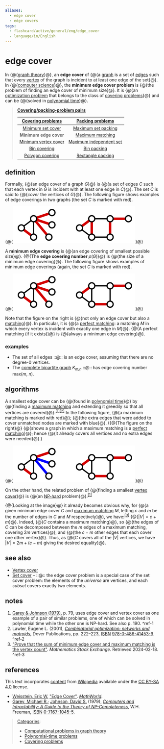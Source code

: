 ```yaml
---
aliases:
  - edge cover
  - edge covers
tags:
  - flashcard/active/general/eng/edge_cover
  - language/in/English
---
```


# edge cover

In {@{[graph theory](graph%20theory.md)}@}, an __edge cover__ of {@{a [graph](graph%20(discrete%20mathematics).md) is a set of [edges](glossary%20of%20graph%20theory.md#edge) such that every [vertex](vertex%20(graph%20theory).md) of the graph is incident to at least one edge of the set}@}. In {@{[computer science](computer%20science.md)}@}, the __minimum edge cover problem__ is {@{the problem of finding an edge cover of minimum size}@}. It is {@{an [optimization problem](optimization%20problem.md) that belongs to the class of [covering problems](covering%20problems.md)}@} and can be {@{solved in [polynomial time](time%20complexity.md#polynomial%20time)}@}. <!--SR:!2025-12-11,272,330!2026-02-17,286,290!2025-12-12,273,330!2025-09-01,190,310!2025-08-30,188,310!2025-09-02,192,310-->

> __[Covering/packing-problem pairs](linear%20programming.md#covering%2Fpacking%20dualities)__
>
> | __[Covering problems](covering%20problems.md)__ | __[Packing problems](packing%20problems.md)__                      |
> |:-----------------------------------------------:|:------------------------------------------------------------------:|
> | [Minimum set cover](set%20cover%20problem.md)   | [Maximum set packing](set%20packing.md)                            |
> | __Minimum edge cover__                          | [Maximum matching](matching%20(graph%20theory).md)                 |
> | [Minimum vertex cover](vertex%20cover.md)       | [Maximum independent set](independent%20set%20(graph%20theory).md) |
> | [Bin covering](bin%20covering%20problem.md)     | [Bin packing](bin%20packing%20problem.md)                          |
> | [Polygon covering](polygon%20covering.md)       | [Rectangle packing](rectangle%20packing.md)                        |
<!-- -->
<!-- | - [v](https://en.wikipedia.org/wiki/Template:Covering/packing-problem%20pairs) <br/> - [t](https://en.wikipedia.org/wiki/Template%20talk:Covering/packing-problem%20pairs) <br/> - [e](https://en.wikipedia.org/wiki/Special:EditPage/Template%3ACovering/packing-problem%20pairs) | -->

## definition

Formally, {@{an edge cover of a graph _G_}@} is {@{a set of edges _C_ such that each vertex in _G_ is incident with at least one edge in _C_}@}. The set _C_ is said to {@{_cover_ the vertices of _G_}@}. The following figure shows examples of edge coverings in two graphs \(the set _C_ is marked with red\). <p> {@{![examples of edge coverings in two graphs](../../archives/Wikimedia%20Commons/Edge-cover.svg)}@} <!--SR:!2025-08-27,186,310!2025-12-14,275,330!2025-12-15,276,330!2026-01-06,293,330-->

A __minimum edge covering__ is {@{an edge covering of smallest possible size}@}. {@{The __edge covering number__ _ρ_\(_G_\)}@} is {@{the size of a minimum edge covering}@}. The following figure shows examples of minimum edge coverings \(again, the set _C_ is marked with red\). <p> {@{![examples of minimum edge coverings](../../archives/Wikimedia%20Commons/Minimum-edge-cover.svg)}@} <!--SR:!2025-12-07,269,330!2026-06-24,403,310!2025-12-11,272,330!2026-11-20,514,310-->

Note that the figure on the right is {@{not only an edge cover but also a [matching](matching%20(graph%20theory).md)}@}. In particular, it is {@{a [perfect matching](perfect%20matching.md): a matching _M_ in which every vertex is incident with exactly one edge in _M_}@}. {@{A perfect matching \(if it exists\)}@} is {@{always a minimum edge covering}@}. <!--SR:!2025-11-30,263,330!2025-07-05,130,290!2025-12-04,267,330!2025-12-02,265,330-->

### examples

- The set of all edges ::@:: is an edge cover, assuming that there are no degree-0 vertices. <!--SR:!2025-12-05,268,330!2025-12-10,272,330-->
- The [complete bipartite graph](complete%20bipartite%20graph.md) _K<sub>m,n</sub>_ ::@:: has edge covering number max\(_m_, _n_\). <!--SR:!2025-09-16,189,310!2025-12-29,286,330-->

## algorithms

A smallest edge cover can be {@{found in [polynomial time](time%20complexity.md#polynomial%20time)}@} by {@{finding a [maximum matching](maximum%20cardinality%20matching.md) and extending it greedily so that all vertices are covered}@}.<sup>[\[1\]](#^ref-1)</sup><sup>[\[2\]](#^ref-2)</sup> In the following figure, {@{a maximum matching is marked with red}@}; {@{the extra edges that were added to cover unmatched nodes are marked with blue}@}. \({@{The figure on the right}@} {@{shows a graph in which a maximum matching is a [perfect matching](perfect%20matching.md)}@}; hence {@{it already covers all vertices and no extra edges were needed}@}.\) <p> {@{![examples of finding a maximum matching on two graphs](../../archives/Wikimedia%20Commons/Minimum-edge-cover-from-maximum-matching.svg)}@} <!--SR:!2025-11-29,263,330!2025-12-21,280,330!2025-12-25,283,330!2025-12-03,266,330!2025-11-25,259,330!2025-08-06,171,310!2025-11-26,260,330!2025-11-27,261,330-->

On the other hand, the related problem of {@{finding a smallest [vertex cover](vertex%20cover.md)}@} is {@{an [NP-hard](NP-hardness.md) problem}@}.<sup>[\[1\]](#^ref-1)</sup> <!--SR:!2025-12-01,264,330!2025-12-13,274,330-->

{@{Looking at the image}@} it already becomes obvious why, for {@{a given minimum edge cover $C$ and [maximum matching](maximum%20cardinality%20matching.md) $M$, letting $c$ and $m$ be the number of edges in $C$ and $M$ respectively}@}, we have:<sup>[\[3\]](#^ref-3)</sup> {@{$|V|=c+m$}@}. Indeed, {@{$C$ contains a maximum matching}@}, so {@{the edges of $C$ can be decomposed between the $m$ edges of a maximum matching, covering $2m$ vertices}@}, and {@{the $c-m$ other edges that each cover one other vertex}@}. Thus, as {@{$C$ covers all of the $|V|$ vertices, we have $|V|=2m+(c-m)$ giving the desired equality}@}. <!--SR:!2025-12-07,269,330!2025-09-05,190,310!2025-12-09,271,330!2025-12-08,270,330!2026-08-19,444,310!2025-11-29,263,330!2025-07-06,134,290-->

## see also

- [Vertex cover](vertex%20cover.md)
- [Set cover](set%20cover%20problem.md) – ::@:: the edge cover problem is a special case of the set cover problem: the elements of the _universe_ are vertices, and each _subset_ covers exactly two elements. <!--SR:!2025-08-15,160,270!2025-12-06,268,330-->

## notes

1. [Garey & Johnson \(1979\)](#CITEREFGareyJohnson1979), p. 79, uses edge cover and vertex cover as one example of a pair of similar problems, one of which can be solved in polynomial time while the other one is NP-hard. See also p. 190. <a id="^ref-1"></a>^ref-1
2. <a id="CITEREFLawler2001"></a> Lawler, Eugene L. \(2001\), [_Combinatorial optimization: networks and matroids_](https://books.google.com/books?id=m4MvtFenVjEC&pg=PA222), Dover Publications, pp. 222–223, [ISBN](ISBN.md) [978-0-486-41453-9](https://en.wikipedia.org/wiki/Special:BookSources/978-0-486-41453-9). <a id="^ref-2"></a>^ref-2
3. ["Prove that the sum of minimum edge cover and maximum matching is the vertex count"](https://math.stackexchange.com/q/2187560). _Mathematics Stack Exchange_. Retrieved 2024-02-18. <a id="^ref-3"></a>^ref-3

## references

This text incorporates [content](https://en.wikipedia.org/wiki/edge_cover) from [Wikipedia](Wikipedia.md) available under the [CC BY-SA 4.0](https://creativecommons.org/licenses/by-sa/4.0/) license.

- <a id="CITEREFWeisstein"></a> [Weisstein, Eric W.](Eric%20W.%20Weisstein.md) ["Edge Cover"](https://mathworld.wolfram.com/EdgeCover.html). _[MathWorld](MathWorld.md)_.
- <a id="CITEREFGareyJohnson1979"></a> [Garey, Michael R.](Michael%20Garey.md); [Johnson, David S.](David%20S.%20Johnson.md) \(1979\), _[Computers and Intractability: A Guide to the Theory of NP-Completeness](Computers%20and%20Intractability.md)_, W.H. Freeman, [ISBN](ISBN.md) [0-7167-1045-5](https://en.wikipedia.org/wiki/Special:BookSources/0-7167-1045-5).

> [Categories](https://en.wikipedia.org/wiki/Help:Category):
>
> - [Computational problems in graph theory](https://en.wikipedia.org/wiki/Category:Computational%20problems%20in%20graph%20theory)
> - [Polynomial-time problems](https://en.wikipedia.org/wiki/Category:Polynomial-time%20problems)
> - [Covering problems](https://en.wikipedia.org/wiki/Category:Covering%20problems)
